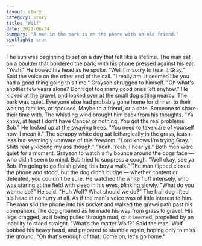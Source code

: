 ```yaml
---
layout: story
category: story
title: "Wolf"
date: 2021-06-24
summary: "A man in the park is on the phone with an old friend."
spotlight: true
---
```


The sun was beginning to set on a day that felt like a lifetime. The man sat on a boulder that bordered the park, with his phone pressed against his ear.
	"Yeah." He bowed his head as he spoke.
	"Well I'm sorry to hear it Gray." Said the voice on the other end of the call. "I really am. It seemed like you had a good thing going this time."
	Grayson shrugged to himself. "Oh what's another few years alone? Don't got too many good ones left anyhow."
	He kicked at the gravel, and looked over at the small dog sitting nearby. The park was quiet. Everyone else had probably gone home for dinner, to their waiting families, or spouses. Maybe to a friend, or a date. Someone to share their time with.
	The whistling wind brought him back from his thoughts.
	"Ya know, at least I don’t have Cancer or nothing. You got the real problems Bob." He looked up at the swaying trees. "You need to take care of yourself now. I mean it."
	The scrappy white dog sat lethargically in the grass, leash-less but seemingly unaware of this freedom.
	"Lord knows I'm trying Gray. Shits really kicking my ass though."
	"Yeah. Yeah, I hear ya."
	Both men were quiet for a moment. Grayson to watch a fly bounce around the dogs face — who didn't seem to mind. Bob tried to suppress a cough.
	"Well okay, see ya Bob. I’m going to go finish giving this boy a walk."
	The man flipped closed the phone and stood, but the dog didn’t budge — whether content or defeated, you couldn't be sure. He watched the white fluff intensely, who was staring at the field with sleep in his eyes, blinking slowly.
	"What do you wanna do?" He said. "Huh Wolf? What should we do?"
    The frail dog lifted his head in no hurry at all. As if the man's voice was of little interest to him. The man slid the phone into his pocket and walked the gravel path past his companion. The dog groaned as he made his way from grass to gravel. His legs dragged, as if being pulled through mud, or it seemed, propelled by an inability to stand straight.
	"What’s the matter Wolf?" Said the man.
	Wolf bobbed his heavy head, and prepared to stumble again, hoping only to miss the ground.
	"Oh that's enough of that. Come on, let's go home."
